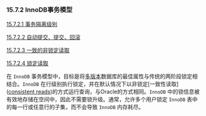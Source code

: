 ### 15.7.2 InnoDB事务模型
[15.7.2.1 事务隔离级别](https://dev.mysql.com/doc/refman/8.0/en/innodb-transaction-isolation-levels.html)

[15.7.2.2 自动提交、提交、回滚](https://dev.mysql.com/doc/refman/8.0/en/innodb-autocommit-commit-rollback.html)

[15.7.2.3 一致的非锁定读取](https://dev.mysql.com/doc/refman/8.0/en/innodb-consistent-read.html)

[15.7.2.4 锁定读取](https://dev.mysql.com/doc/refman/8.0/en/innodb-locking-reads.html)

在 `InnoDB` 事务模型中，目标是将[多版本]([multi-versioning](https://dev.mysql.com/doc/refman/8.0/en/glossary.html#glos_mvcc))数据库的最佳属性与传统的两阶段锁定相结合。`InnoDB` 在行级别执行锁定，并在默认情况下以非锁定[一致性读取]([consistent reads](https://dev.mysql.com/doc/refman/8.0/en/glossary.html#glos_consistent_read))的方式运行查询，与Oracle的方式相同。`InnoDB` 中的锁信息被有效地存储在空间中，因此不需要锁升级。通常，允许多个用户锁定 `InnoDB` 表中的每一行或任意行的子集，而不会导致 `InnoDB` 内存耗尽。